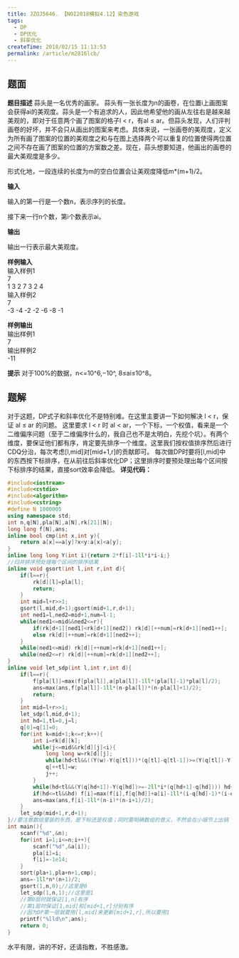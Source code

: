 ```yaml
---
title: JZOJ5646. 【NOI2018模拟4.12】染色游戏
tags:
  - DP
  - DP优化
  - 斜率优化
createTime: 2018/02/15 11:13:53
permalink: /article/m2816lcb/
---
```

## 题面
**题目描述**
蒜头是一名优秀的画家。
蒜头有一张长度为n的画卷，在位置i上画图案会获得ai的美观度。蒜头是一个有追求的人，因此他希望他的画从左往右是越来越美观的，即对于任意两个画了图案的格子l < r，有al ≤ ar。但蒜头发现，人们评判画卷的好坏，并不会只从画出的图案来考虑。具体来说，一张画卷的美观度，定义为所有画了图案的位置的美观度之和与在图上选择两个可以重复的位置使得两位置之间不存在画了图案的位置的方案数之差。现在，蒜头想要知道，他画出的画卷的最大美观度是多少。

形式化地，一段连续的长度为m的空白位置会让美观度降低m*(m+1)/2。

**输入**

输入的第一行是一个数n，表示序列的长度。

接下来一行n个数，第i个数表示ai。

**输出**

输出一行表示最大美观度。

**样例输入**  
输入样例1  
7  
1 3 2 7 3 2 4  
输入样例2  
7  
-3 -4 -2 -2 -6 -8 -1

**样例输出**  
输出样例1  
7  
输出样例2  
-11

**提示**
对于100%的数据，n<=10^6,−10^, 8≤ai≤10^8。

## 题解
对于这题，DP式子和斜率优化不是特别难。在这里主要讲一下如何解决 l < r，保证 al ≤ ar 的问题。
这里要求 l < r 时 al < ar，一个下标，一个权值，看来是一个二维偏序问题（至于二维偏序什么的，我自己也不是太明白，先挖个坑）。有两个维度，要保证他们都有序，肯定要先排序一个维度。这里我们按权值排序然后进行CDQ分治，每次考虑[l,mid]对[mid+1,r]的贡献即可。
每次做DP时要将[l,mid]中的东西按下标排序，在从前往后斜率优化DP；这里排序时要预处理出每个区间按下标排序的结果，直接sort效率会降低。
**详见代码：**

```c++
#include<iostream>
#include<cstdio>
#include<algorithm>
#include<cstring>
#define N 1000005
using namespace std;
int n,q[N],pla[N],a[N],rk[21][N];
long long f[N],ans;
inline bool cmp(int x,int y){
	return a[x]==a[y]?x<y:a[x]<a[y];
}
inline long long Y(int i){return 2*f[i]-1ll*i*i-i;}
//归并排序预处理每个区间的排序结果
inline void gsort(int l,int r,int d){
	if(l==r){
		rk[d][l]=pla[l];
		return;
	}
	int mid=l+r>>1;
	gsort(l,mid,d+1);gsort(mid+1,r,d+1);
	int ned1=l,ned2=mid+1,num=l-1;
	while(ned1<=mid&&ned2<=r){
		if(rk[d+1][ned1]<rk[d+1][ned2]) rk[d][++num]=rk[d+1][ned1++];
		else rk[d][++num]=rk[d+1][ned2++];
	}
	while(ned1<=mid) rk[d][++num]=rk[d+1][ned1++];
	while(ned2<=r) rk[d][++num]=rk[d+1][ned2++];
}
inline void let_sdp(int l,int r,int d){
	if(l==r){
		f[pla[l]]=max(f[pla[l]],a[pla[l]]-1ll*(pla[l]-1)*pla[l]/2);
		ans=max(ans,f[pla[l]]-1ll*(n-pla[l])*(n-pla[l]+1)/2);
		return;
	}
	int mid=l+r>>1;
	let_sdp(l,mid,d+1);
	int hd=1,tl=0,j=l;
	q[0]=q[1]=0;
	for(int k=mid+1;k<=r;k++){
		int i=rk[d][k];
		while(j<=mid&&rk[d][j]<i){
			long long w=rk[d][j];
			while(hd<tl&&((Y(w)-Y(q[tl]))*(q[tl]-q[tl-1])>=(Y(q[tl])-Y(q[tl-1]))*(w-q[tl]))) tl--;
			q[++tl]=w;
			j++;
		}
		while(hd<tl&&(Y(q[hd+1])-Y(q[hd])>=-2ll*i*(q[hd+1]-q[hd]))) hd++;
		if(hd<=tl&&hd) f[i]=max(f[i],f[q[hd]]+a[i]-1ll*(i-q[hd]-1)*(i-q[hd])/2);
		ans=max(ans,f[i]-1ll*(n-i)*(n-i+1)/2);
	}
	let_sdp(mid+1,r,d+1);
}//要注意数组里装的东西，是下标还是权值；同时要明确数组的意义，不然会在小细节上出锅
int main(){
	scanf("%d",&n);
	for(int i=1;i<=n;i++){
		scanf("%d",&a[i]);
		pla[i]=i;
		f[i]=-1e14;
	}
	sort(pla+1,pla+n+1,cmp);
	ans=-1ll*n*(n+1)/2;
	gsort(1,n,0);//这里是0
	let_sdp(1,n,1);//这里是1
	//第0层时就保证[1,n]有序
	//第1层时保证[1,mid]和[mid+1,r]分别有序
	//因为DP第一层就要用[l,mid]来更新[mid+1,r],所以要用1
	printf("%lld\n",ans);
	return 0;
}
```
水平有限，讲的不好，还请指教，不胜感激。
